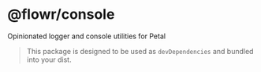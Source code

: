 # @flowr/console

Opinionated logger and console utilities for Petal

> This package is designed to be used as `devDependencies` and bundled into your dist.
